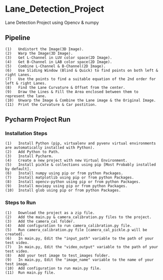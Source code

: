 # Lane_Detection_Project
Lane Detection Project using Opencv & numpy
## Pipeline

    (1)   Undistort the Image(3D Image).
    (2)   Warp the Image(3D Image).
    (3)   Get L-Channel in LUV color space(2D Image).
    (4)   Get B-Channel in LAB color space(2D Image).
    (5)   Combine L-Channel & B-Channel(2D Image).
    (6)   Use Sliding Window (Blind & Quick) to find points on both left & right Lanes.
    (7)   Use the points to find a suitable equation of the 2nd order for left & right Lanes.
    (8)   Find the Lane Curvature & Offset from the center.
    (9)   Draw the Lines & Fill the Area enclosed between them to represent the lane.
    (10)  Unwarp the Image & Combine the Lane image & the Original Image.
    (11)  Print the Curvature & Car postition.

## Pycharm Project Run
### Installation Steps
    
    (1)   Install Python (pip, virtualenv and pyvenv virtual environments are automatically installed with Python).
    (2)   Add Python to Path.
    (3)   Install Pycharm.
    (4)   Create a new project with new Virtual Environment.
    (5)   Install pickle & collections using pip [Most Probably installed by default].
    (6)   Install numpy using pip or from python Packages.
    (7)   Install matplotlib using pip or from python Packages.
    (8)   Install opencv-python using pip or from python Packages.
    (9)   Install moviepy using pip or from python Packages.
    (10)  Install glob using pip or from python Packages.

### Steps to Run
    
    (1)   Download the project as a zip file.
    (2)   Add the main.py & camera_calibration.py files to the project.
    (3)   Add the camera_cal folder.
    (4)   Add configuration to run camera_calibration.py file.
    (5)   Run camera_calibration.py file [camera_cal_pickle.p will be created].
    (6)   In main.py, Edit the "input_path" variable to the path of your test video.
    (7)   In main.py, Edit the "video_output" variable to the path of your test video.
    (8)   Add your test image to test_images folder.
    (9)   In main.py, Edit the "image_name" variable to the name of your test image.
    (10)  Add configuration to run main.py file.
    (11)  Run main.py file.